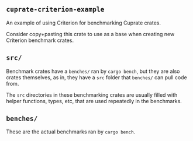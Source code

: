 ## `cuprate-criterion-example`
An example of using Criterion for benchmarking Cuprate crates.

Consider copy+pasting this crate to use as a base when creating new Criterion benchmark crates.

## `src/`
Benchmark crates have a `benches/` ran by `cargo bench`, but they are also crates themselves,
as in, they have a `src` folder that `benches/` can pull code from.

The `src` directories in these benchmarking crates are usually filled with
helper functions, types, etc, that are used repeatedly in the benchmarks.

## `benches/`
These are the actual benchmarks ran by `cargo bench`.
